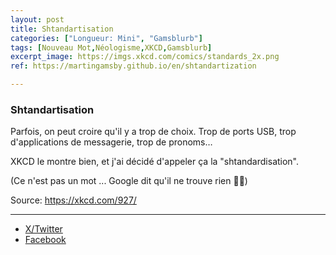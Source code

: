 ```yaml
---
layout: post
title: Shtandartisation
categories: ["Longueur: Mini", "Gamsblurb"]
tags: [Nouveau Mot,Néologisme,XKCD,Gamsblurb]
excerpt_image: https://imgs.xkcd.com/comics/standards_2x.png
ref: https://martingamsby.github.io/en/shtandartization

---
```


### **Shtandartisation**

Parfois, on peut croire qu'il y a trop de choix. Trop de ports USB, trop d'applications de messagerie, trop de pronoms…

XKCD le montre bien, et j'ai décidé d'appeler ça la "shtandardisation".

(Ce n'est pas un mot ... Google dit qu'il ne trouve rien 🤷‍♀️)

Source: https://xkcd.com/927/

---

- [X/Twitter](https://x.com/MartinGamsby/status/1829312369555910687)
- [Facebook](https://www.facebook.com/share/zuKoMj7XovrsaK11/)

